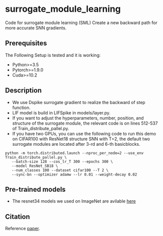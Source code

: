# surrogate_module_learning
 Code for surrogate module learning (SML)
 Create a new backward path for more accurate SNN gradients.
 
## Prerequisites
The Following Setup is tested and it is working:
 * Python>=3.5
 * Pytorch>=1.9.0
 * Cuda>=10.2

## Description
 * We use Dspike surrogate gradient to realize the backward of step function.
 * LIF model is build in LIFSpike in models/layer.py.
 * If you want to adjust the hyperparameters, number, position, and structure of the surrogate module, the relevant code is on lines 512-537 of Train_distribute_pallel.py.
 * If you have two GPUs, you can use the following code to run this demo on CIFAR100 with ResNet18 structure SNN with T=2, the default two surrogate modules are located after 3-rd and 6-th basicblocks.
 ```
 python -m torch.distributed.launch --nproc_per_node=2 --use_env Train_distribute_pallel.py \
    --batch-size 128 --cos_lr_T 300 --epochs 300 \
    --model ResNet_SB18 \
    --num_classes 100 --dataset cifar100 --T 2 \
    --sync-bn --optimizer adamw --lr 0.01 --weight-decay 0.02
 ```

## Pre-trained models
* The resnet34 models we used on ImageNet are avilable [here](https://drive.google.com/drive/folders/1UaesWFejJKQ4PhAx2xK6Av5_b1U4vl9j?usp=share_link)

## Citation
Reference [paper](https://openreview.net/pdf?id=zRkz4duLKp).
